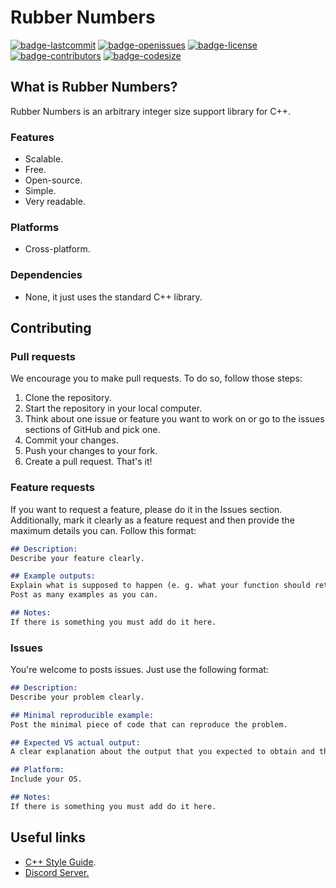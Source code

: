 # Rubber Numbers
[![badge-lastcommit](https://img.shields.io/github/last-commit/GaryNLOL/Rubber-Numbers?style=for-the-badge)](https://github.com/GaryNLOL/Rubber-Numbers/commits/main)
[![badge-openissues](https://img.shields.io/github/issues-raw/GaryNLOL/Rubber-Numbers?style=for-the-badge)](https://github.com/GaryNLOL/Rubber-Numbers/issues)
[![badge-license](https://img.shields.io/github/license/GaryNLOL/Rubber-Numbers?style=for-the-badge)](https://github.com/GaryNLOL/Rubber-Numbers/blob/main/LICENSE)
[![badge-contributors](https://img.shields.io/github/contributors/GaryNLOL/Rubber-Numbers?style=for-the-badge)](https://github.com/GaryNLOL/Rubber-Numbers/graphs/contributors)
[![badge-codesize](https://img.shields.io/github/languages/code-size/GaryNLOL/Rubber-Numbers?style=for-the-badge)](https://github.com/GaryNLOL/Rubber-Numbers)

## What is Rubber Numbers?
Rubber Numbers is an arbitrary integer size support library for C++.

### Features
- Scalable.
- Free.
- Open-source.
- Simple.
- Very readable.

### Platforms
- Cross-platform.

### Dependencies
- None, it just uses the standard C++ library.

## Contributing
### Pull requests
We encourage you to make pull requests. To do so, follow those steps:
1. Clone the repository.
2. Start the repository in your local computer.
3. Think about one issue or feature you want to work on or go to the issues sections of GitHub and pick one.
4. Commit your changes.
5. Push your changes to your fork.
6. Create a pull request.
That's it!

### Feature requests
If you want to request a feature, please do it in the Issues section. Additionally, mark it clearly as a feature request and then provide the maximum details you can. Follow this format:
```markdown
## Description:
Describe your feature clearly.

## Example outputs:
Explain what is supposed to happen (e. g. what your function should return when is called).
Post as many examples as you can.

## Notes:
If there is something you must add do it here.
```

### Issues
You're welcome to posts issues. Just use the following format:
```markdown
## Description:
Describe your problem clearly.

## Minimal reproducible example:
Post the minimal piece of code that can reproduce the problem.

## Expected VS actual output:
A clear explanation about the output that you expected to obtain and the output you obtained.

## Platform:
Include your OS.

## Notes:
If there is something you must add do it here.
```

## Useful links
- [C++ Style Guide](https://github.com/GaryNLOL/Style-Guides/blob/main/CPP%20Style%20Guide.md).
- [Discord Server.](https://discord.gg/RQN6gcDQwX)
